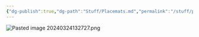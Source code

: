 ```yaml
---
{"dg-publish":true,"dg-path":"Stuff/Placemats.md","permalink":"/stuff/placemats/"}
---
```


![Pasted image 20240324132727.png](/img/user/Attachments/Pasted%20image%2020240324132727.png)